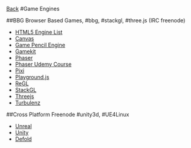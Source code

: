 [Back](README.md)
#Game Engines

##BBG
Browser Based Games, #bbg, #stackgl, #three.js (IRC freenode)

  * [HTML5 Engine List](http://html5gameengine.com/)
  * [Canvas](https://developer.mozilla.org/en-US/docs/Web/API/Canvas_API)
  * [Game Pencil Engine](https://pawbyte.itch.io/game-pencil-engine)
  * [Gamekit](http://wearekiss.com/gamekit/en/page/introduction)
  * [Phaser](http://phaser.io/)
   * [Phaser Udemy Course](https://www.udemy.com/making-games-games-with-phaser/?couponCode&pmtag=FATHERS30OFF&siteID=lzAk459zR_w-LHI1JHoX_4K7CVBDmvO0RQ&LSNPUBID=lzAk459zR%2Fw)
  * [Pixi](http://www.pixijs.com/)
  * [Playground.js](http://playgroundjs.com/)
  * [ReGL](https://github.com/mikolalysenko/regl)
  * [StackGL](http://stack.gl/)
  * [Threejs](http://threejs.org/)
  * [Turbulenz](http://biz.turbulenz.com/developers)

##Cross Platform
Freenode #unity3d, #UE4Linux
  * [Unreal](https://www.unrealengine.com/what-is-unreal-engine-4)
  * [Unity](https://unity3d.com/)
  * [Defold](http://www.defold.com/)
